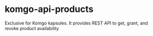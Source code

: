 # komgo-api-products

Exclusive for Komgo kapsules. It provides REST API to get, grant, and revoke product availability



